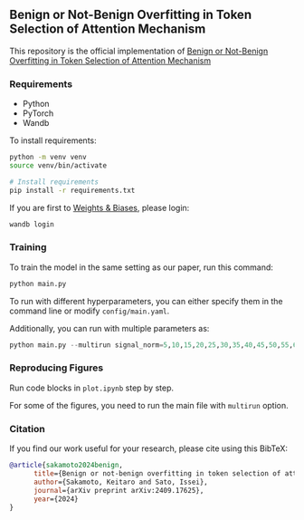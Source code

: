 ## Benign or Not-Benign Overfitting in Token Selection of Attention Mechanism
This repository is the official implementation of [Benign or Not-Benign Overfitting in Token Selection of Attention Mechanism](https://arxiv.org/abs/2409.17625)

### Requirements
- Python
- PyTorch
- Wandb

To install requirements:
```bash
python -m venv venv
source venv/bin/activate

# Install requirements
pip install -r requirements.txt
```

If you are first to [Weights & Biases](https://wandb.ai/site), please login:
```bash
wandb login
```

### Training
To train the model in the same setting as our paper, run this command:
```python
python main.py
```

To run with different hyperparameters, you can either specify them in the command line or modify `config/main.yaml`.

Additionally, you can run with multiple parameters as:
```python
python main.py --multirun signal_norm=5,10,15,20,25,30,35,40,45,50,55,60,65,70,75,80,85,90,95,100
```

### Reproducing Figures
Run code blocks in `plot.ipynb` step by step.

For some of the figures, you need to run the main file with `multirun` option.

### Citation
If you find our work useful for your research, please cite using this BibTeX:
```BibTeX
@article{sakamoto2024benign,
      title={Benign or not-benign overfitting in token selection of attention mechanism}, 
      author={Sakamoto, Keitaro and Sato, Issei},
      journal={arXiv preprint arXiv:2409.17625},
      year={2024}
}
```
